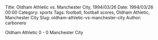 Title: Oldham Athletic vs. Manchester City, 1994/03/26
Date: 1994/03/26 00:00
Category: sports
Tags: football, football scores, Oldham Athletic, Manchester City
Slug: oldham-athletic-vs-manchester-city
Author: carbonero


Oldham Athletic 0 - 0 Manchester City
